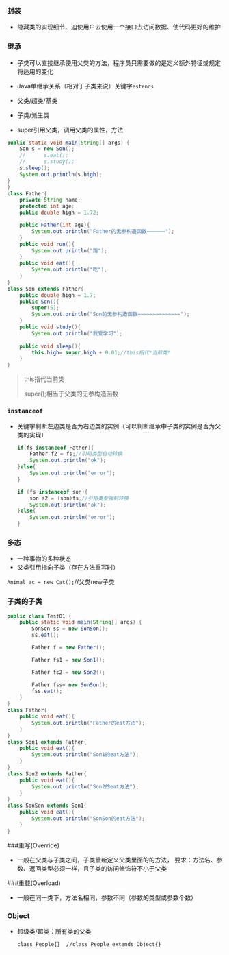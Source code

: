 ### 封装

* 隐藏类的实现细节、迫使用户去使用一个接口去访问数据、使代码更好的维护

### 继承

* 子类可以直接继承使用父类的方法，程序员只需要做的是定义额外特征或规定将适用的变化

* Java单继承关系（相对于子类来说）关键字`estends`
* 父类/超类/基类
* 子类/派生类
* super引用父类，调用父类的属性，方法

```java
public static void main(String[] args) {
    Son s = new Son();
    //		s.eat();
    //		s.study();
    s.sleep();
    System.out.println(s.high);
}
}
class Father{
    private String name;
    protected int age;
    public double high = 1.72;

    public Father(int age){
        System.out.println("Father的无参构造函数——————");
    }
    public void run(){
        System.out.println("跑");
    }
    public void eat(){
        System.out.println("吃");
    }
}
class Son extends Father{
    public double high = 1.7;
    public Son(){
        super(5);
        System.out.println("Son的无参构造函数~~~~~~~~~~~~~~");
    }
    public void study(){
        System.out.println("我爱学习");
    
    public void sleep(){
        this.high= super.high + 0.01;//this指代*当前类*
    }
}
```

> this指代当前类
>
> super();相当于父类的无参构造函数

### `instanceof`

* 关键字判断左边类是否为右边类的实例（可以判断继承中子类的实例是否为父类的实现）

  ```java
  if(fs instanceof Father){
      Father f2 = fs;//引用类型自动转换
      System.out.println("ok");
  }else{
      System.out.println("error"); 
  }
  ```

  ```java
  if (fs instanceof son){
      son s2 = (son)fs;//引用类型强制转换
      System.out.println("ok");
  }else{
      System.out.println("error"); 
  }
  ```

### 多态

* 一种事物的多种状态
* 父类引用指向子类（存在方法重写时）

`Animal ac = new Cat();`//父类new子类

### 子类的子类

```java
public class Test01 {
    public static void main(String[] args) {
        SonSon ss = new SonSon();
        ss.eat();

        Father f = new Father();

        Father fs1 = new Son1();

        Father fs2 = new Son2();

        Father fss= new SonSon();
        fss.eat();
    }
}
class Father{
    public void eat(){
        System.out.println("Father的eat方法");
    }
}
class Son1 extends Father{
    public void eat(){
        System.out.println("Son1的eat方法");
    }
}
class Son2 extends Father{
    public void eat(){
        System.out.println("Son2的eat方法");
    }
}
class SonSon extends Son1{
    public void eat(){
        System.out.println("SonSon的eat方法");
    }
}
```

###重写(Override)

- 一般在父类与子类之间，子类重新定义父类里面的的方法，
  要求：方法名、参数、返回类型必须一样，且子类的访问修饰符不小于父类

###重载(Overload)

- 一般在同一类下，方法名相同，参数不同（参数的类型或参数个数）

### Object

* 超级类/超类：所有类的父类

  `class People{}  //class People extends Object{}`